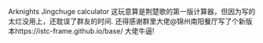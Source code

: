 
Arknights Jingchuge calculator
这玩意算是荆楚歌的第一版计算器，但因为写的太烂没用上，还耽误了群友的时间.
还得感谢群里大佬@锦州南阳餐厅写了个新版本https://istc-frame.github.io/base/
大佬牛逼!
